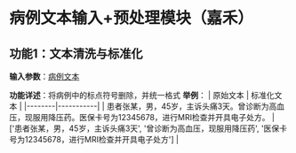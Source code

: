 # 病例文本输入+预处理模块（嘉禾）

## 功能1：文本清洗与标准化
**输入参数**：[病例文本](./Sample.md)

**功能详述**：将病例中的标点符号删除，并统一格式
**举例**：
| 原始文本   | 标准化文本 |
|--------|-----------|
| 患者张某，男，45岁，主诉头痛3天。曾诊断为高血压，现服用降压药。医保卡号为12345678，进行MRI检查并开具电子处方。 | \['患者张某，男，45岁，主诉头痛3天', '曾诊断为高血压，现服用降压药', '医保卡号为12345678，进行MRI检查并开具电子处方'\]     |








